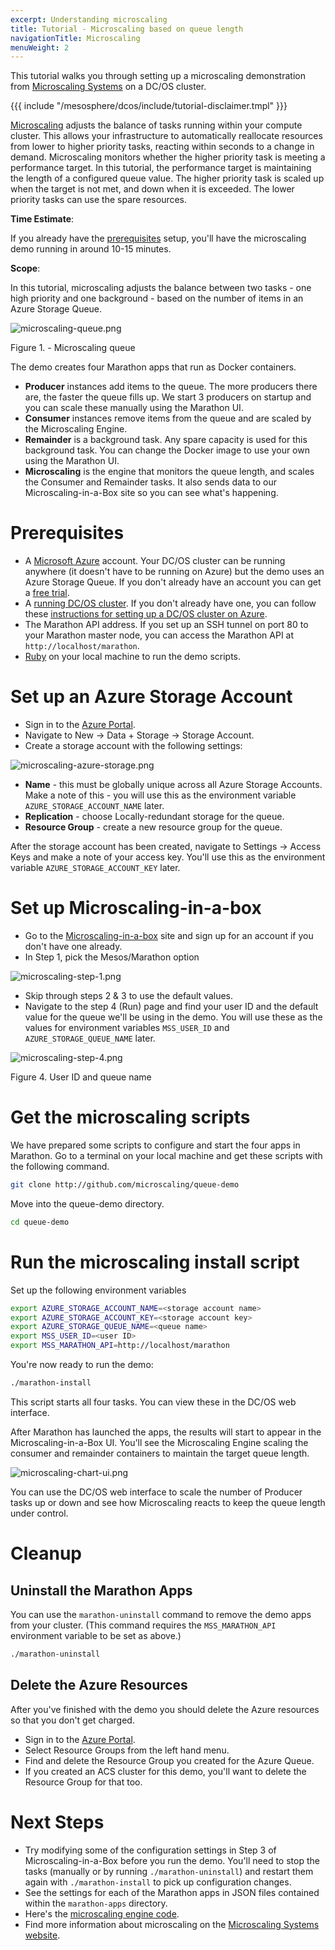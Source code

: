 ```yaml
---
excerpt: Understanding microscaling
title: Tutorial - Microscaling based on queue length
navigationTitle: Microscaling
menuWeight: 2
---
```


This tutorial walks you through setting up a microscaling demonstration from [Microscaling Systems][2] on a DC/OS cluster.


{{{ include "/mesosphere/dcos/include/tutorial-disclaimer.tmpl" }}}

[Microscaling][1] adjusts the balance of tasks running within your compute cluster.
This allows your infrastructure to automatically reallocate
resources from lower to higher priority tasks, reacting within seconds to a change in demand.
Microscaling monitors whether the higher priority task is meeting a performance target. In this tutorial, the performance target is maintaining the length of a configured queue value. The higher priority task is scaled up when the target is not met,
and down when it is exceeded. The lower priority tasks can use the spare resources.  

**Time Estimate**:

If you already have the [prerequisites](#prerequisites) setup, you'll have the microscaling demo running in around 10-15 minutes.

**Scope**:

In this tutorial, microscaling adjusts the balance between two tasks - one high priority and one background - based on the number of items in  an Azure Storage Queue.

![microscaling-queue.png](/mesosphere/dcos/2.2/img/microscaling-queue.png)
 
 Figure 1. - Microscaling queue

The demo creates four Marathon apps that run as Docker containers.

* **Producer** instances add items to the queue. The more producers there are, the faster the queue fills up. We start 3 producers on startup and you can scale these manually using the Marathon UI.
* **Consumer** instances remove items from the queue and are scaled by the Microscaling Engine.
* **Remainder** is a background task. Any spare capacity is used for this background task. You can change the Docker image to use your own using the Marathon UI.
* **Microscaling** is the engine that monitors the queue length, and scales the Consumer and Remainder tasks. It also sends data to our Microscaling-in-a-Box site so you can see what's happening.

# <a name="prerequisites"></a>Prerequisites

* A [Microsoft Azure][3] account. Your DC/OS cluster can be running anywhere (it doesn't have to be running on Azure)
but the demo uses an Azure Storage Queue. If you don't already have an account you can get a [free trial][4].
* A [running DC/OS cluster][5]. If you don't already have one, you can follow these [instructions for setting up a DC/OS cluster on Azure][6].
* The Marathon API address. If you set up an SSH tunnel on port 80 to your Marathon master node, you can access the Marathon API at `http://localhost/marathon`.
* [Ruby][8] on your local machine to run the demo scripts.

# Set up an Azure Storage Account

* Sign in to the [Azure Portal][9].
* Navigate to New -> Data + Storage -> Storage Account.
* Create a storage account with the following settings:

![microscaling-azure-storage.png](/mesosphere/dcos/2.2/img/microscaling-azure-storage.png)

* **Name** - this must be globally unique across all Azure Storage Accounts. Make a note of this - you will use this as the environment variable `AZURE_STORAGE_ACCOUNT_NAME` later.
* **Replication** - choose Locally-redundant storage for the queue.
* **Resource Group** - create a new resource group for the queue.

After the storage account has been created, navigate to Settings -> Access Keys and make a note of your access key. You'll use this as the environment variable `AZURE_STORAGE_ACCOUNT_KEY` later.

# Set up Microscaling-in-a-box

* Go to the [Microscaling-in-a-box][10] site and sign up for an account if you don't have one already.
* In Step 1, pick the Mesos/Marathon option

![microscaling-step-1.png](/mesosphere/dcos/2.2/img/microscaling-step-1.png)

* Skip through steps 2 & 3 to use the default values.
* Navigate to the step 4 (Run) page and find your user ID and the default value for the queue we'll be using in the demo. You will use these as the values for environment variables `MSS_USER_ID` and `AZURE_STORAGE_QUEUE_NAME` later.

![microscaling-step-4.png](/mesosphere/dcos/2.2/img/microscaling-step-4.png)

Figure 4. User ID and queue name

# Get the microscaling scripts

We have prepared some scripts to configure and start the four apps in Marathon. Go to a terminal on your local machine and get these scripts with the following command.

``` bash
git clone http://github.com/microscaling/queue-demo
```

Move into the queue-demo directory.

``` bash
cd queue-demo
```

# Run the microscaling install script

Set up the following environment variables

``` bash
export AZURE_STORAGE_ACCOUNT_NAME=<storage account name>
export AZURE_STORAGE_ACCOUNT_KEY=<storage account key>
export AZURE_STORAGE_QUEUE_NAME=<queue name>
export MSS_USER_ID=<user ID>
export MSS_MARATHON_API=http://localhost/marathon
```
You're now ready to run the demo:
``` bash
./marathon-install
```

This script starts all four tasks. You can view these in the DC/OS web interface.  

After Marathon has launched the apps, the results will start to appear in the Microscaling-in-a-Box UI. You'll see the Microscaling Engine scaling the consumer and remainder containers to maintain the target queue length.

![microscaling-chart-ui.png](/mesosphere/dcos/2.2/img/microscaling-chart-ui.png)

You can use the DC/OS web interface to scale the number of Producer tasks up or down and see how Microscaling reacts to keep the queue length under control.

# Cleanup

## Uninstall the Marathon Apps

You can use the `marathon-uninstall` command to remove the demo apps from your cluster. (This command requires the `MSS_MARATHON_API` environment variable to be set as above.)

``` bash
./marathon-uninstall
```

## Delete the Azure Resources

After you've finished with the demo you should delete the Azure resources so that you don't get charged.

* Sign in to the [Azure Portal][9].
* Select Resource Groups from the left hand menu.
* Find and delete the Resource Group you created for the Azure Queue.
* If you created an ACS cluster for this demo, you'll want to delete the Resource Group for that too.

# Next Steps

- Try modifying some of the configuration settings in Step 3 of Microscaling-in-a-Box before you run the demo. You'll need to stop the tasks (manually or by running `./marathon-uninstall`) and restart them again with `./marathon-install` to pick up configuration changes.
- See the settings for each of the Marathon apps in JSON files contained within the `marathon-apps` directory.
- Here's the [microscaling engine code][11].
- Find more information about microscaling on the [Microscaling Systems website][2].

[1]: http://microscaling.com
[2]: http://microscaling.com
[3]: http://azure.microsoft.com
[4]: https://azure.microsoft.com/en-us/pricing/free-trial/
[5]: /mesosphere/dcos/2.2/installing/
[6]: https://azure.microsoft.com/en-us/documentation/articles/container-service-deployment/

[8]: https://www.ruby-lang.org/en/documentation/installation/
[9]: http://portal.azure.com
[10]: http://app.microscaling.com
[11]: http://github.com/microscaling/microscaling
